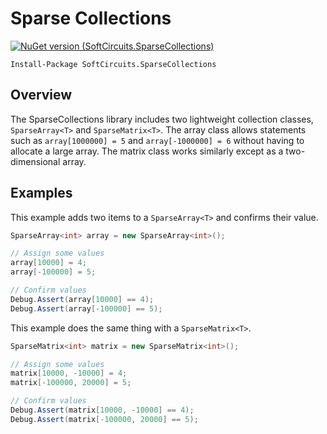 # Sparse Collections

[![NuGet version (SoftCircuits.SparseCollections)](https://img.shields.io/nuget/v/SoftCircuits.SparseCollections.svg?style=flat-square)](https://www.nuget.org/packages/SoftCircuits.SparseCollections/)

```
Install-Package SoftCircuits.SparseCollections
```

## Overview

The SparseCollections library includes two lightweight collection classes, `SparseArray<T>` and `SparseMatrix<T>`. The array class allows statements such as `array[1000000] = 5` and `array[-1000000] = 6` without having to allocate a large array. The matrix class works similarly except as a two-dimensional array.

## Examples

This example adds two items to a `SparseArray<T>` and confirms their value.

```cs
SparseArray<int> array = new SparseArray<int>();

// Assign some values
array[10000] = 4;
array[-100000] = 5;

// Confirm values
Debug.Assert(array[10000] == 4);
Debug.Assert(array[-100000] == 5);
```

This example does the same thing with a `SparseMatrix<T>`.

```cs
SparseMatrix<int> matrix = new SparseMatrix<int>();

// Assign some values
matrix[10000, -10000] = 4;
matrix[-100000, 20000] = 5;

// Confirm values
Debug.Assert(matrix[10000, -10000] == 4);
Debug.Assert(matrix[-100000, 20000] == 5);
```
